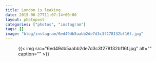 ```yaml
---
title: London is leaking
date: 2015-06-27T11:07:14+00:00
layout: photopost
categories: ["photos", "instagram"]
tags: []
image: "blog/instagram/6ed49db5aabb2de7d3c3f278132bf16f.jpg"
---
```


<figure class="photo photo--square">
  {{< img src="6ed49db5aabb2de7d3c3f278132bf16f.jpg" alt="" caption="" >}}

</figure>


